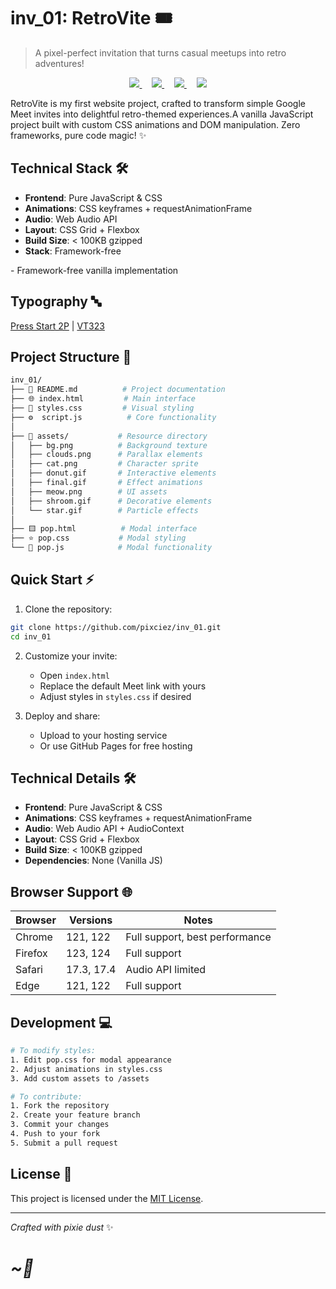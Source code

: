 # inv_01:  RetroVite 🎟️ 
> A pixel-perfect invitation that turns casual meetups into retro adventures!
<p align="center">
    <a href="https://github.com/pixciez">
        <img src="https://img.shields.io/badge/Made_with-♥-FF1493?style=for-the-badge&labelColor=FF69B4">
    </a>
    <span>&nbsp;&nbsp;&nbsp;</span>
    <a href="https://opensource.org/licenses/MIT">
        <img src="https://img.shields.io/badge/License-MIT-00CC00?style=for-the-badge&labelColor=222">
    </a>
    <span>&nbsp;&nbsp;&nbsp;</span>
    <a href="https://invitez.github.io/inv_01/">
        <img src="https://img.shields.io/badge/Try_RetroVite-FF4081?style=for-the-badge&labelColor=590084">
    </a>
    <span>&nbsp;&nbsp;&nbsp;</span>
    <a href="https://github.com/pixciez/inv_01">
        <img src="https://img.shields.io/badge/First_Project-🎮-4169E1?style=for-the-badge&labelColor=1E90FF">
    </a>
</p>
RetroVite is my first website project, crafted to transform simple Google Meet invites into delightful retro-themed experiences.A vanilla JavaScript project built with custom CSS animations and DOM manipulation. Zero frameworks, pure code magic! ✨

## Technical Stack 🛠️
- **Frontend**: Pure JavaScript & CSS
- **Animations**: CSS keyframes + requestAnimationFrame
- **Audio**: Web Audio API
- **Layout**: CSS Grid + Flexbox
- **Build Size**: < 100KB gzipped
- **Stack**: Framework-free


</div>
- Framework-free vanilla implementation

## Typography 🔤
[Press Start 2P](https://fonts.google.com/specimen/Press+Start+2P) | [VT323](https://fonts.google.com/specimen/VT323)

## Project Structure 📂
```bash
inv_01/
├── 📝 README.md          # Project documentation
├── 🌐 index.html         # Main interface
├── 🎨 styles.css         # Visual styling
├── ⚙️  script.js          # Core functionality
│
├── 📁 assets/           # Resource directory
│   ├── bg.png          # Background texture
│   ├── clouds.png      # Parallax elements
│   ├── cat.png         # Character sprite
│   ├── donut.gif       # Interactive elements
│   ├── final.gif       # Effect animations
│   ├── meow.png        # UI assets
│   ├── shroom.gif      # Decorative elements
│   └── star.gif        # Particle effects
│
├── 🟨 pop.html          # Modal interface
├── ⭐ pop.css           # Modal styling
└── 🔧 pop.js            # Modal functionality
```

## Quick Start ⚡
1. Clone the repository:
```bash
git clone https://github.com/pixciez/inv_01.git
cd inv_01
```

2. Customize your invite:
   - Open `index.html`
   - Replace the default Meet link with yours
   - Adjust styles in `styles.css` if desired

3. Deploy and share:
   - Upload to your hosting service
   - Or use GitHub Pages for free hosting

## Technical Details 🛠️
- **Frontend**: Pure JavaScript & CSS
- **Animations**: CSS keyframes + requestAnimationFrame
- **Audio**: Web Audio API + AudioContext
- **Layout**: CSS Grid + Flexbox
- **Build Size**: < 100KB gzipped
- **Dependencies**: None (Vanilla JS)

## Browser Support 🌐
| Browser | Versions    | Notes |
|---------|------------|-------|
| Chrome  | 121, 122   | Full support, best performance |
| Firefox | 123, 124   | Full support |
| Safari  | 17.3, 17.4 | Audio API limited |
| Edge    | 121, 122   | Full support |

## Development 💻
```bash
# To modify styles:
1. Edit pop.css for modal appearance
2. Adjust animations in styles.css
3. Add custom assets to /assets

# To contribute:
1. Fork the repository
2. Create your feature branch
3. Commit your changes
4. Push to your fork
5. Submit a pull request
```

## License 📄
This project is licensed under the [MIT License](https://opensource.org/licenses/MIT).

---

*Crafted with pixie dust* ✨

# *~🌻*
